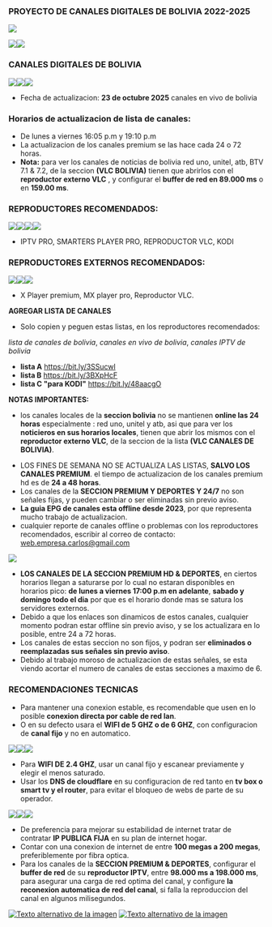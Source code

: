 ### PROYECTO DE CANALES DIGITALES DE BOLIVIA 2022-2025
![](https://i.ibb.co/4ZtfLChQ/cabeza01.png)

![](https://i.ibb.co/ymB7mXBL/01EST.png)![](https://i.ibb.co/vxYZHTgQ/reg-PREroj.png)
### CANALES DIGITALES DE BOLIVIA 
![](https://i.postimg.cc/X7sZNxDG/01BOL.png)![](https://i.ibb.co/v6yjnH0F/chbol.png)![](https://i.postimg.cc/tTfjmZBB/03BOL.png)
- Fecha de actualizacion:  **23 de octubre 2025** canales en vivo de bolivia

### Horarios de actualizacion de lista de canales:
- De lunes a viernes 16:05 p.m y 19:10 p.m
- La actualizacion de los canales premium se las hace cada 24 o 72 horas.
- **Nota:** para ver los canales de noticias de bolivia red uno, unitel, atb, BTV 7.1 & 7.2, de la seccion **(VLC BOLIVIA)** tienen que abrirlos con el **reproductor externo VLC** , y configurar el **buffer de red en 89.000 ms** o en **159.00 ms**.

### REPRODUCTORES RECOMENDADOS:

![](https://i.postimg.cc/Kj601LN0/01REPR.png)![](https://i.postimg.cc/hGJWQ88p/02REPR.png)![](https://i.postimg.cc/TwC4kpcm/03REPR.png)![](https://i.postimg.cc/wjZ1J79s/KD01.png)
- IPTV PRO, SMARTERS PLAYER PRO, REPRODUCTOR VLC, KODI

### REPRODUCTORES EXTERNOS RECOMENDADOS:

![](https://i.postimg.cc/52nt1mp0/04REPR.png)![](https://i.postimg.cc/HL66CjrZ/05REPR.png)![](https://i.postimg.cc/TwC4kpcm/03REPR.png)

- X Player premium, MX player pro, Reproductor VLC.

**AGREGAR LISTA DE CANALES**
- Solo copien y peguen estas listas, en los reproductores recomendados:

*lista de canales de bolivia*, *canales en vivo de bolivia*, *canales IPTV de bolivia*
* **lista A**    https://bit.ly/3SSucwl
* **lista B**    https://bit.ly/3BXpHcF
* **lista C "para KODI"**   https://bit.ly/48aacgO

**NOTAS IMPORTANTES:**
* los canales locales de la **seccion bolivia** no se mantienen **online las 24 horas** especialmente : red uno, unitel y atb, asi que para ver los **noticieros en sus horarios locales**, tienen que abrir los mismos con el **reproductor externo VLC**, de la seccion de la lista **(VLC CANALES DE BOLIVIA)**.

- LOS FINES DE SEMANA NO SE ACTUALIZA LAS LISTAS, **SALVO LOS CANALES PREMIUM**. el tiempo de actualizacion de los canales premium hd es de **24 a 48 horas**.
- Los canales de la **SECCION PREMIUM Y DEPORTES Y 24/7** no son señales fijas, y pueden cambiar o ser eliminadas sin previo aviso.
- **La guia EPG de canales esta offline desde 2023**, por que representa mucho trabajo de actualizacion.
- cualquier reporte de canales offline o problemas con los reproductores recomendados, escribir al correo de contacto:   web.empresa.carlos@gmail.com

![](https://i.ibb.co/4njGsBjS/notIMPRT.png)
- **LOS CANALES DE LA SECCION PREMIUM HD & DEPORTES**, en ciertos horarios llegan a saturarse por lo cual no estaran disponibles en horarios pico:
  **de lunes a viernes 17:00 p.m en adelante**, **sabado y domingo todo el dia** por que es el horario donde mas se satura los servidores externos.
- Debido a que los enlaces son dinamicos de estos canales, cualquier momento podran estar offline sin previo aviso, y se los actualizara en lo posible, entre 24 a 72 horas.
- Los canales de estas seccion no son fijos, y podran ser **eliminados o reemplazadas sus señales sin previo aviso**.
- Debido al trabajo moroso de actualizacion de estas señales, se esta viendo acortar el numero de canales de estas secciones a maximo de 6.

### RECOMENDACIONES TECNICAS

- Para mantener una conexion estable, es recomendable que usen en lo posible **conexion directa por cable de red lan**.
- O en su defecto usara el **WIFI de 5 GHZ o de 6 GHZ**, con configuracion de **canal fijo** y no en automatico.

![](https://i.ibb.co/fds6gx6Z/WF01.png)![](https://i.ibb.co/tgd8pTX/WF02.png)![](https://i.ibb.co/xKCbkSjc/WF03.png)
- Para **WIFI DE 2.4 GHZ**, usar un canal fijo y escanear previamente y elegir el menos saturado.
- Usar los **DNS de cloudflare** en su configuracion de red tanto en **tv box o smart tv y el router**, para evitar el bloqueo de webs de parte de su operador.

![](https://i.ibb.co/dN62PSf/CLOUD01.png)![](https://i.ibb.co/Z6zjQH4f/CLOUD02.png)![](https://i.ibb.co/mrGrBhhR/CLOUD03.png)
- De preferencia para mejorar su estabilidad de internet tratar de contratar **IP PUBLICA FIJA** en su plan de internet hogar.
- Contar con una conexion de internet de entre **100 megas a 200 megas**, preferiblemente por fibra optica.
- Para los canales de la **SECCION PREMIUM & DEPORTES**, configurar el **buffer de red** de su **reproductor IPTV**, entre **98.000 ms a 198.000 ms**, para asegurar una carga de red optima del canal, y configure **la reconexion automatica de red del canal**, si falla la reproduccion del canal en algunos milisegundos.

[![Texto alternativo de la imagen](https://i.ibb.co/6QGgwZw/pgproy.png)](https://www.facebook.com/boliviadigitalhd2023) [![Texto alternativo de la imagen](https://i.ibb.co/Q7JDRF8n/YTscrb.png)](https://youtube.com/@BoliviaDigitalHD)